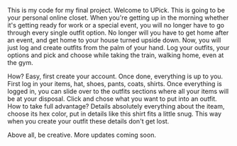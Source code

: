 This is my code for my final project. 
Welcome to UPick.
This is going to be your personal online closet. When you're getting up in the morning whether it's getting ready for work or a special event, you will no longer have to go through every single outfit option. No longer will you have to get home after an event, and get home to your house turned upside down. Now, you will just log and create outfits from the palm of your hand.
Log your outfits, your options and pick and choose while taking the train, walking home, even at the gym. 

How? 
Easy, first create your account. Once done, everything is up to you. First log in your items, hat, shoes, pants, coats, shirts. Once everything is logged in, you can slide over to the outfits sections where all your items will be at your disposal. Click and chose what you want to put into an outfit. 
How to take full advantage?
Details absolutely everything about the iteam, choose its hex color, put in details like this shirt fits a little snug. This way when you create your outfit these details don't get lost. 

Above all, be creative. 
More updates coming soon. 
